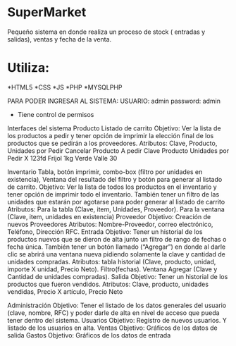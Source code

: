 # SuperMarket

Pequeño sistema en donde realiza un proceso de stock ( entradas y salidas), ventas y fecha de la venta.

# Utiliza:
*HTML5
*CSS
*JS
*PHP
*MYSQLPHP

PARA PODER INGRESAR AL SISTEMA:
USUARIO: admin
password: admin

* Tiene control de permisos





Interfaces del sistema
Producto
Listado de carrito
Objetivo: Ver la lista de los productos a pedir y tener opción de imprimir la elección final de los productos que se pedirán a los proveedores.
Atributos: Clave, Producto, Unidades por Pedir
Cancelar Producto
A pedir	Clave	Producto	Unidades por Pedir
X	123fd	Frijol 1kg Verde Valle	30

Inventario
Tabla, botón imprimir, combo-box (filtro por unidades en existencia), Ventana del resultado del filtro y botón para generar al listado de carrito.
Objetivo: Ver la lista de todos los productos en el inventario y tener opción de imprimir todo el inventario. También tener un filtro de las unidades que estarán por agotarse para poder generar al listado de carrito
Atributos: Para la tabla (Clave, item, Unidades, Proveedor). Para la ventana (Clave, item, unidades en existencia)
Proveedor
	Objetivo: Creación de nuevos Proveedores
	Atributos: Nombre-Proveedor, correo electrónico, Teléfono, Dirección RFC.
Entrada
Objetivo: Tener un historial de los productos nuevos que se dieron de alta junto un filtro de rango de fechas o fecha única. También tener un botón llamado (“Agregar”) en donde al darle clic se abrirá una ventana nueva pidiendo solamente la clave y cantidad de unidades compradas. 
Atributos: tabla historial (Clave, producto, unidad, importe X unidad, Precio Neto). Filtro(fechas). Ventana Agregar (Clave y Cantidad de unidades compradas).
Salida
	Objetivo: Tener un historial de los productos que fueron vendidos. 
	Atributos: Clave, producto, unidades vendidas, Precio X artículo, Precio Neto


Administración
Objetivo: Tener el listado de los datos generales del usuario (clave, nombre, RFC) y poder darle de alta en nivel de acceso que pueda tener dentro del sistema. 
Usuarios
Objetivo: Registro de nuevos usuarios. Y listado de los usuarios en alta.
Ventas
Objetivo: Gráficos de los datos de salida
Gastos
Objetivo: Gráficos de los datos de entrada

